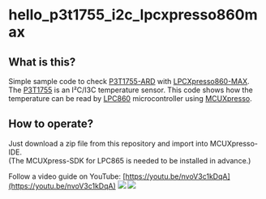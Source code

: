 # hello_p3t1755_i2c_lpcxpresso860max
## What is this?
Simple sample code to check [P3T1755-ARD](https://www.nxp.com/design/development-boards/analog-toolbox/arduino-shields-solutions/p3t1755dp-arduino-shield-evaluation-board:P3T1755DP-ARD) with [LPCXpresso860-MAX](https://www.nxp.com/design/software/development-software/mcuxpresso-software-and-tools-/lpcxpresso-boards/lpcxpresso860-max-development-board-for-lpc860-mcus:LPCXPRESSO860-MAX).  
The [P3T1755](https://www.nxp.com/products/sensors/i3c-ic-digital-temp-sensors/i3c-ic-bus-0-5-c-accurate-digital-temperature-sensor:P3T1755DP) is an I²C/I3C temperature sensor. This code shows how the temperature can be read by [LPC860](https://www.nxp.com/products/processors-and-microcontrollers/arm-microcontrollers/general-purpose-mcus/lpc800-arm-cortex-m0-plus-/lpc860-32-bit-arm-cortex-m0-plus-based-low-cost-mcu-with-i3c-interface:LPC86X) microcontroller using [MCUXpresso](https://www.nxp.com/design/software/development-software/mcuxpresso-software-and-tools-/mcuxpresso-integrated-development-environment-ide:MCUXpresso-IDE).  

## How to operate? 
Just download a zip file from this repository and import into MCUXpresso-IDE.  
(The MCUXpress-SDK for LPC865 is needed to be installed in advance.)

Follow a video guide on YouTube: [https://youtu.be/nvoV3c1kDqA](https://youtu.be/nvoV3c1kDqA)
[![](https://github.com/teddokano/hello_p3t1755_i2c_lpcxpresso860max/tree/main/readme_pics/readme0.png)](https://youtu.be/nvoV3c1kDqA)
[![](https://github.com/teddokano/hello_p3t1755_i2c_lpcxpresso860max/tree/main/readme_pics/readme1.png)](https://youtu.be/nvoV3c1kDqA)
